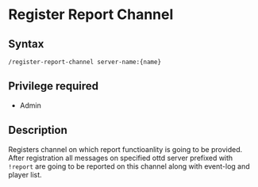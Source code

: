 # Register Report Channel

## Syntax

`/register-report-channel server-name:{name}`

## Privilege required

- Admin


## Description

Registers channel on which report functioanlity is going to be provided.
After registration all messages on specified ottd server prefixed with `!report` are going to be reported on this channel along with event-log and player list.